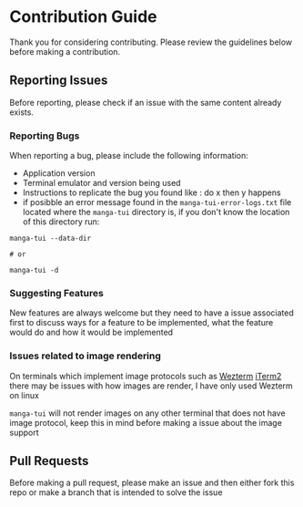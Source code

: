 # Contribution Guide

Thank you for considering contributing. Please review the guidelines below before making a contribution.

## Reporting Issues

Before reporting, please check if an issue with the same content already exists.

### Reporting Bugs

When reporting a bug, please include the following information:

- Application version
- Terminal emulator and version being used
- Instructions to replicate the bug you found like : do x then y happens
- if posibble an error message found in the `manga-tui-error-logs.txt` file located where the `manga-tui` directory is, if you don't know the location of this directory run:


```shell
manga-tui --data-dir 

# or

manga-tui -d
```


### Suggesting Features

New features are always welcome but they need to have a issue associated first to discuss ways for a feature to be implemented, what the feature would do and how it would be implemented

### Issues related to image rendering

On terminals which implement image protocols such as [Wezterm](https://wezfurlong.org/wezterm/index.html) [iTerm2](https://iterm2.com/) there may be issues with how images are render, I have only used Wezterm on linux <br /> 

`manga-tui` will not render images on any other terminal that does not have image protocol, keep this in mind before making a issue about the image support  

## Pull Requests

Before making a pull request, please make an issue and then either fork this repo or make a branch that is intended to solve the issue

